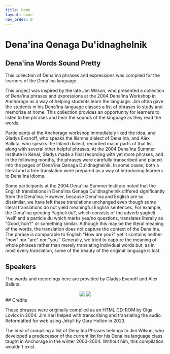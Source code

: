 ```yaml
---
title: Home
layout: home
nav_order: 0
---
```


# Dena'ina Qenaga Du'idnaghelnik

## Dena'ina Words Sound Pretty

This collection of Dena'ina phrases and expressions was compiled for the learners of the Dena'ina language.

This project was inspired by the late Jim Wilson, who presented a collection of Dena'ina phrases and expressions at the 2004 Dena'ina Workshop in Anchorage as a way of helping students learn the language. Jim often gave the students in his Dena'ina language classes a list of phrases to study and memorize at home. This collection provides an opportunity for learners to listen to the phrases and hear the sounds of the language as they read the words.

Participants at the Anchorage workshop immediately liked the idea, and Gladys Evanoff, who speaks the Iliamna dialect of Dena'ina, and Alex Balluta, who speaks the Inland dialect, recorded major parts of that list along with several other helpful phrases. At the 2004 Dena'ina Summer Institute in Kenai, Gladys made a final recording with yet more phrases, and in the following months, the phrases were carefully transcribed and placed into the pages of Dena'ina Qenaga Du'idnaghelnik. In some cases, both a literal and a free translation were prepared as a way of introducing learners to Dena'ina idioms.

Some participants at the 2004 Dena'ina Summer Institute noted that the English translations in Dena'ina Qenaga Du'idnaghelnik differed significantly from the Dena'ina. However, because Dena'ina and English are so dissimilar, we have left these translations unchanged even though some literal translations do not yield meaningful English sentences. For example, the Dena'ina greeting Yagheli du?, which consists of the adverb yagheli 'well' and a particle du which marks yes/no questions, translates literally as "Good, huh?" or something similar. Although this may be the literal meaning of the words, the translation does not capture the context of the Dena'ina. The phrase is comparable to English "How are you?" yet it contains neither "how" nor "are" nor "you." Generally, we tried to capture the meaning of whole phrases rather than merely translating individual words but, as in most every translation, some of the beauty of the original language is lost.

## Speakers

The words and recordings here are provided by Gladys Evanoff and Alex Balluta.

<div align="center">
<img src="{{site.baeurl}}/assets/images/gladys.jpg">
<img src="{{site.baeurl}}/assets/images/alex.jpg">
</div>
## Credits

These phrases were originally compiled as an HTML CD-ROM by Olga Lovick in 2004. Jim Kari helped  with transcribing and translating the audio. Reformatted for web using Jekyll by Gary Holton in 2023. 

The idea of compiling a list of Dena'ina Phrases belongs to Jim Wilson, who developed a predecessor of the current list for his Dena'ina language class taught in Anchorage in the winter 2003-2004. Without him, this compilation wouldn't exist.
